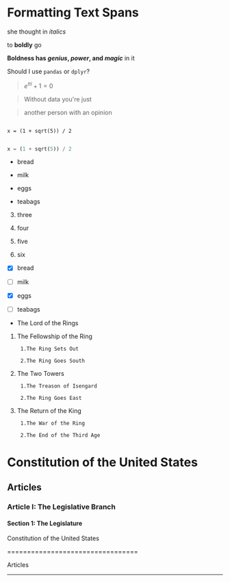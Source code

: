 # Formatting Text Spans
she thought in _italics_

to __boldly__ go

**Boldness has *genius*, _power_, and *magic*** in it

Should I use `pandas` or `dplyr`?

> $e^{\pi i} + 1 = 0$

> Without data you're just

> another person with an opinion

```

x = (1 + sqrt(5)) / 2

```
``` python

x = (1 + sqrt(5)) / 2

```

- bread

- milk

- eggs

- teabags

3. three

1. four

1. five

1. six

- [x] bread

- [ ] milk

- [x] eggs

- [ ] teabags


* The Lord of the Rings

1. The Fellowship of the Ring
   
        1.The Ring Sets Out
  
        2.The Ring Goes South

1. The Two Towers

        1.The Treason of Isengard
  
        2.The Ring Goes East

1. The Return of the King

        1.The War of the Ring
  
        2.The End of the Third Age

# Constitution of the United States

## Articles

### Article I: The Legislative Branch

#### Section 1: The Legislature

Constitution of the United States

=================================

Articles

--------

